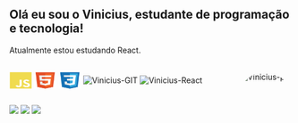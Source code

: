 ## Olá eu sou o Vinicius, estudante de programação e tecnologia!

Atualmente estou estudando React.


<div style="display: inline_block"><br>
  <img align="center" alt="Vinicius-Js" height="30" width="40" src="https://raw.githubusercontent.com/devicons/devicon/master/icons/javascript/javascript-plain.svg">
  <img align="center" alt="Vinicius-HTML" height="30" width="40" src="https://raw.githubusercontent.com/devicons/devicon/master/icons/html5/html5-original.svg">
  <img align="center" alt="Vinicius-CSS" height="30" width="40" src="https://raw.githubusercontent.com/devicons/devicon/master/icons/css3/css3-original.svg">
  <img align="center" alt="Vinicius-GIT" height="30" width="40" src="https://git-scm.com/images/logos/downloads/Git-Icon-1788C.svg">
  <img align="center" alt="Vinicius-React" height="30" width="40" src="https://svgshare.com/i/wPi.svg">
  <img align="right" alt="Vinicius-pic" height="150" style="border-radius:50px;" src="https://img001.prntscr.com/file/img001/6C4DAKHuTHqcFP6hj3KTSw.png">
</div>
  
  ##
 
<div> 
  <a href="https://twitter.com/viniciustixuu" target="_blank"><img src="https://img.shields.io/badge/Twitter-1DA1F2?style=for-the-badge&logo=twitter&logoColor=white" target="_blank"></a> 
  <a href = "mailto:tixureserva@gmail.com"><img src="https://img.shields.io/badge/-Gmail-%23333?style=for-the-badge&logo=gmail&logoColor=white" target="_blank"></a>
  <a href="https://www.linkedin.com/in/vinicius-souza-9b3b33261/" target="_blank"><img src="https://img.shields.io/badge/-LinkedIn-%230077B5?style=for-the-badge&logo=linkedin&logoColor=white" target="_blank"></a> 
</div>
